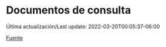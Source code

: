 # Documentos de consulta

Última actualización/Last update: 2022-03-20T00:05:37-06:00

 [Fuente](https://coronavirus.gob.mx/documentos-de-consulta/)
